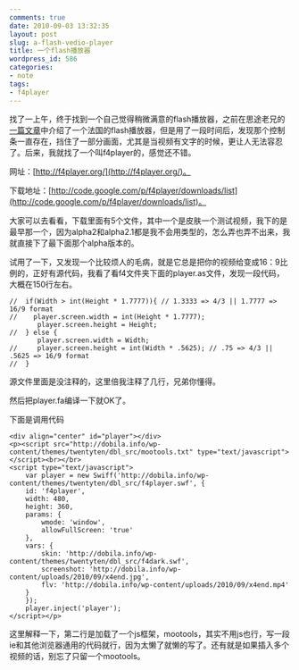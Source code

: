 ```yaml
---
comments: true
date: 2010-09-03 13:32:35
layout: post
slug: a-flash-vedio-player
title: 一个flash播放器
wordpress_id: 586
categories:
- note
tags:
- f4player
---
```


找了一上午，终于找到一个自己觉得稍微满意的flash播放器，之前在思途老兄的[一篇文章](http://www.ztoo.cc/archives/269.zt)中介绍了一个法国的flash播放器，但是用了一段时间后，发现那个控制条一直存在，挡住了一部分画面，尤其是当视频有文字的时候，更让人无法容忍了。后来，我就找了一个叫f4player的，感觉还不错。


网址：[http://f4player.org/](http://f4player.org/)。

下载地址：[http://code.google.com/p/f4player/downloads/list](http://code.google.com/p/f4player/downloads/list)。

大家可以去看看，下载里面有5个文件，其中一个是皮肤一个测试视频，我下的是最早那一个，因为alpha2和alpha2.1都是我不会用类型的，怎么弄也弄不出来，我就直接下了最下面那个alpha版本的。

试用了一下，又发现一个比较烦人的毛病，就是它总是把你的视频给变成16：9比例的，正好有源代码，我看了看f4文件夹下面的player.as文件，发现一段代码，大概在150行左右。




    
    
    //  if(Width > int(Height * 1.7777)){ // 1.3333 => 4/3 || 1.7777 => 16/9 format
    //    player.screen.width = int(Height * 1.7777);
           player.screen.height = Height;
    //  } else {
           player.screen.width = Width;
    //     player.screen.height = int(Width * .5625); // .75 => 4/3 || .5625 => 16/9 format
    //  }
    



源文件里面是没注释的，这里倍我注释了几行，兄弟你懂得。

然后把player.fa编译一下就OK了。

下面是调用代码


    
    
    <div align="center" id="player"></div> 
    <p><script src="http://dobila.info/wp-content/themes/twentyten/dbl_src/mootools.txt" type="text/javascript"></script><br></br> 
    <script type="text/javascript"> 
    	var player = new Swiff('http://dobila.info/wp-content/themes/twentyten/dbl_src/f4player.swf', {
    	id: 'f4player',
    	width: 480,
    	height: 360,
    	params: {
    		wmode: 'window',
    		allowFullScreen: 'true'
    	},
    	vars: {
    		skin: 'http://dobila.info/wp-content/themes/twentyten/dbl_src/f4dark.swf',
    		screenshot: 'http://dobila.info/wp-content/uploads/2010/09/x4end.jpg',
    		flv: 'http://dobila.info/wp-content/uploads/2010/09/x4end.mp4'
    	}
    	});
    	player.inject('player');
    </script></p> 
    



这里解释一下，第二行是加载了一个js框架，mootools，其实不用js也行，写一段ie和其他浏览器通用的代码就行，因为太懒了就懒的写了。还有就是如果插入多个视频的话，别忘了只留一个mootools。

